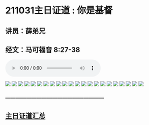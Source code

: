 # 211031主日证道 : 你是基督
## 讲员：薛弟兄
## 经文：马可福音 8:27-38

<audio controls src="./211031.mp3"></audio>

![](01.jpg)
![](02.jpg)
![](03.jpg)
![](04.jpg)
![](05.jpg)
![](06.jpg)
![](07.jpg)
![](08.jpg)
![](09.jpg)
![](10.jpg)
![](11.jpg)
![](12.jpg)
![](13.jpg)
![](14.jpg)
![](15.jpg)
![](16.jpg)
![](17.jpg)
![](18.jpg)
![](19.jpg)
![](20.jpg)
![](21.jpg)
![](22.jpg)


### ———————————————————

## [主日证道汇总](https://nccchurch.github.io/Sermons/)
